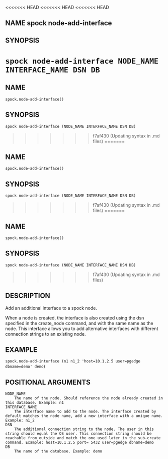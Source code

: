 <<<<<<< HEAD
<<<<<<< HEAD
<<<<<<< HEAD
## NAME spock node-add-interface

## SYNOPSIS

`spock node-add-interface NODE_NAME INTERFACE_NAME DSN DB` 
=======
## NAME

`spock.node-add-interface()`

## SYNOPSIS

`spock node-add-interface (NODE_NAME INTERFACE_NAME DSN DB)` 
>>>>>>> f7af430 (Updating syntax in .md files)
=======
## NAME

`spock.node-add-interface()`

## SYNOPSIS

`spock node-add-interface (NODE_NAME INTERFACE_NAME DSN DB)` 
>>>>>>> f7af430 (Updating syntax in .md files)
=======
## NAME

`spock.node-add-interface()`

## SYNOPSIS

`spock node-add-interface (NODE_NAME INTERFACE_NAME DSN DB)` 
>>>>>>> f7af430 (Updating syntax in .md files)

## DESCRIPTION

Add an additional interface to a spock node. 
    
When a node is created, the interface is also created using the dsn specified in the create_node command, and with the same name as the node. This interface allows you to add alternative interfaces with different connection strings to an existing node.

## EXAMPLE 

`spock.node-add-interface (n1 n1_2 'host=10.1.2.5 user=pgedge dbname=demo' demo`)

## POSITIONAL ARGUMENTS
    NODE_NAME
        The name of the node. Should reference the node already created in this database. Example: n1
    INTERFACE_NAME
        The interface name to add to the node. The interface created by default matches the node name, add a new interface with a unique name. Example: n1_2
    DSN
        The additional connection string to the node. The user in this string should equal the OS user. This connection string should be reachable from outside and match the one used later in the sub-create command. Example: host=10.1.2.5 port= 5432 user=pgedge dbname=demo
    DB
        The name of the database. Example: demo
